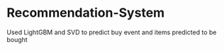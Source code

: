 # Recommendation-System
Used LightGBM and SVD to predict buy event and items predicted to be bought
